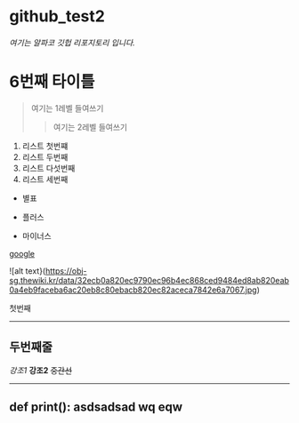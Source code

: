 # github_test2


###### 여기는 알파코 깃헙 리포지토리 입니다.

# 6번째 타이틀
> 여기는 1레벨 들여쓰기
>> 여기는 2레벨 들여쓰기

1. 리스트 첫번쨰
2. 리스트 두번째
5. 리스트 다섯번째
3. 리스트 세번째

* 별표
+ 플러스
- 마이너스


[google](https://google.com)

![alt text}(https://obj-sg.thewiki.kr/data/32ecb0a820ec9790ec96b4ec868ced9484ed8ab820eab0a4eb9faceba6ac20eb8c80ebacb820ec82aceca7842e6a7067.jpg)

첫번째 
***
두번째줄
---

*강조1*
**강조2**
~~중간선~~

---
def print():
   asdsadsad wq eqw 
---
